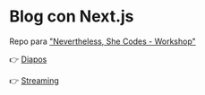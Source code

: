 # Blog con Next.js

Repo para ["Nevertheless, She Codes - Workshop"](https://shecodes.rubyperu.dev/)

👉 [Diapos](https://docs.google.com/presentation/d/1ztSj1HqKJkCiFpf-FFcwbhcHXPPMqNv7AAWHT1K3m_E/edit?usp=sharing)

👉 [Streaming](https://www.youtube.com/watch?v=JuC_fc-ZC4M)
